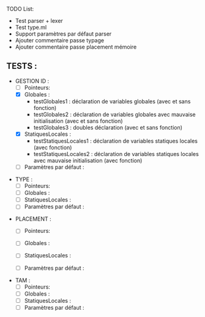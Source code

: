 TODO List:
- Test parser + lexer
- Test type.ml
- Support paramètres par défaut parser
- Ajouter commentaire passe typage
- Ajouter commentaire passe placement mémoire 




## TESTS : 

- GESTION ID : 
    - [ ] Pointeurs:
    - [x] Globales :
        - testGlobales1 : déclaration de variables globales (avec et sans fonction)
        - testGlobales2 : déclaration de variables globales avec mauvaise initialisation (avec et sans fonction)
        - testGlobales3 : doubles déclaration (avec et sans fonction)
    - [x] StatiquesLocales :
        - testStatiquesLocales1 : déclaration de variables statiques locales (avec fonction)
        - testStatiquesLocales2 : déclaration de variables statiques locales avec mauvaise initialisation (avec fonction)
    - [ ] Paramètres par défaut :

<!-- - sans fonction :
    - testUtilisation20 : bcp trop de chose ?
- avec fonction : 
    - TODO -->


- TYPE : 
    - [ ] Pointeurs:
    - [ ] Globales :
    - [ ] StatiquesLocales :
    - [ ] Paramètres par défaut :
<!-- - Affectation du null : 
    - sur pointeur : TODO
    - sur variables : testAffectation {10, 11, 12, 13}
- Opérateur Adresse de : TODO
- Fonctions : TODO -->

- PLACEMENT :
    - [ ] Pointeurs:
    - [ ] Globales :
    - [ ] StatiquesLocales :
    - [ ] Paramètres par défaut :


- TAM : 
    - [ ] Pointeurs:
    - [ ] Globales :
    - [ ] StatiquesLocales :
    - [ ] Paramètres par défaut :
    <!-- - sans fonction : 
        - testPointeur1 : allocation new, dereference écriture, déreférence lecture
        - testPointeur2 : déf pointeur en référence à une variable sur le stack
        - testPointeur3 : déréférence read/write chaînée

    - avec fonction : 
        - testfun8: expression par défaut
        - testfun9: variable statique locale
        - testfun10 : utilisation var globale dans fonction
        - testfun11 : test retour pointeur / addresse
        - testfun12 : 
        - testfun13 :  -->